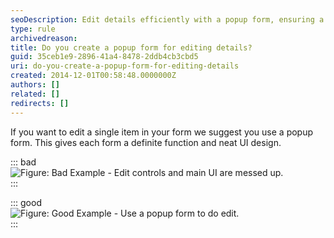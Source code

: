 ```yaml
---
seoDescription: Edit details efficiently with a popup form, ensuring a clean UI design and focused functionality.
type: rule
archivedreason:
title: Do you create a popup form for editing details?
guid: 35ceb1e9-2896-41a4-8478-2ddb4cb3cbd5
uri: do-you-create-a-popup-form-for-editing-details
created: 2014-12-01T00:58:48.0000000Z
authors: []
related: []
redirects: []
---
```


If you want to edit a single item in your form we suggest you use a popup form. This gives each form a definite function and neat UI design.

<!--endintro-->

::: bad  
![Figure: Bad Example - Edit controls and main UI are messed up.](/NonePopupEditForm.gif)  
:::

::: good  
![Figure: Good Example - Use a popup form to do edit.](/PopupEditForm.gif)  
:::
